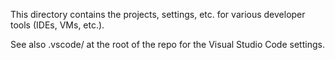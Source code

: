 This directory contains the projects, settings, etc. for various developer tools
(IDEs, VMs, etc.).

See also .vscode/ at the root of the repo for the Visual Studio Code settings.